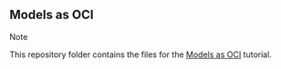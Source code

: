 ## Models as OCI

>[!NOTE]
>This repository folder contains the files for the [Models as OCI](https://gke-ai-labs.dev/docs/tutorials/storage/models-as-oci/) tutorial.
